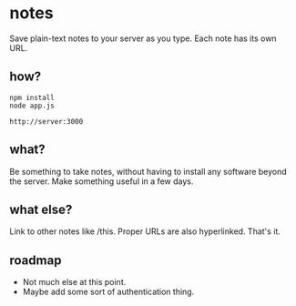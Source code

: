 notes
=====
Save plain-text notes to your server as you type. 
Each note has its own URL.

how?
-----
	npm install
	node app.js

	http://server:3000

what?
----------
Be something to take notes, without having to install
any software beyond the server. Make something useful
in a few days.

what else?
-----------
Link to other notes like /this.
Proper URLs are also hyperlinked.
That's it.

roadmap
------------
* Not much else at this point. 
* Maybe add some sort of authentication thing.

